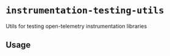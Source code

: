 # `instrumentation-testing-utils`
Utils for testing open-telemetry instrumentation libraries

## Usage
